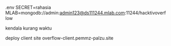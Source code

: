 .env
SECRET=rahasia
MLAB=mongodb://admin:admin123@ds111244.mlab.com:11244/hacktivoverflow

kendala
kurang waktu

deploy client site
overflow-client.pemmz-palzu.site
